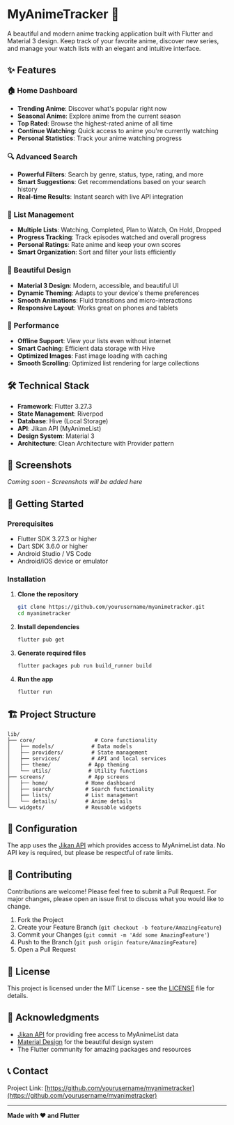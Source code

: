 # MyAnimeTracker 🎌

A beautiful and modern anime tracking application built with Flutter and Material 3 design. Keep track of your favorite anime, discover new series, and manage your watch lists with an elegant and intuitive interface.

## ✨ Features

### 🏠 **Home Dashboard**

- **Trending Anime**: Discover what's popular right now
- **Seasonal Anime**: Explore anime from the current season
- **Top Rated**: Browse the highest-rated anime of all time
- **Continue Watching**: Quick access to anime you're currently watching
- **Personal Statistics**: Track your anime watching progress

### 🔍 **Advanced Search**

- **Powerful Filters**: Search by genre, status, type, rating, and more
- **Smart Suggestions**: Get recommendations based on your search history
- **Real-time Results**: Instant search with live API integration

### 📝 **List Management**

- **Multiple Lists**: Watching, Completed, Plan to Watch, On Hold, Dropped
- **Progress Tracking**: Track episodes watched and overall progress
- **Personal Ratings**: Rate anime and keep your own scores
- **Smart Organization**: Sort and filter your lists efficiently

### 🎨 **Beautiful Design**

- **Material 3 Design**: Modern, accessible, and beautiful UI
- **Dynamic Theming**: Adapts to your device's theme preferences
- **Smooth Animations**: Fluid transitions and micro-interactions
- **Responsive Layout**: Works great on phones and tablets

### 🚀 **Performance**

- **Offline Support**: View your lists even without internet
- **Smart Caching**: Efficient data storage with Hive
- **Optimized Images**: Fast image loading with caching
- **Smooth Scrolling**: Optimized list rendering for large collections

## 🛠️ Technical Stack

- **Framework**: Flutter 3.27.3
- **State Management**: Riverpod
- **Database**: Hive (Local Storage)
- **API**: Jikan API (MyAnimeList)
- **Design System**: Material 3
- **Architecture**: Clean Architecture with Provider pattern

## 📱 Screenshots

_Coming soon - Screenshots will be added here_

## 🚀 Getting Started

### Prerequisites

- Flutter SDK 3.27.3 or higher
- Dart SDK 3.6.0 or higher
- Android Studio / VS Code
- Android/iOS device or emulator

### Installation

1. **Clone the repository**

   ```bash
   git clone https://github.com/yourusername/myanimetracker.git
   cd myanimetracker
   ```

2. **Install dependencies**

   ```bash
   flutter pub get
   ```

3. **Generate required files**

   ```bash
   flutter packages pub run build_runner build
   ```

4. **Run the app**
   ```bash
   flutter run
   ```

## 🏗️ Project Structure

```
lib/
├── core/                   # Core functionality
│   ├── models/            # Data models
│   ├── providers/         # State management
│   ├── services/          # API and local services
│   ├── theme/            # App theming
│   └── utils/            # Utility functions
├── screens/              # App screens
│   ├── home/            # Home dashboard
│   ├── search/          # Search functionality
│   ├── lists/           # List management
│   └── details/         # Anime details
└── widgets/             # Reusable widgets
```

## 🔧 Configuration

The app uses the [Jikan API](https://jikan.moe/) which provides access to MyAnimeList data. No API key is required, but please be respectful of rate limits.

## 🤝 Contributing

Contributions are welcome! Please feel free to submit a Pull Request. For major changes, please open an issue first to discuss what you would like to change.

1. Fork the Project
2. Create your Feature Branch (`git checkout -b feature/AmazingFeature`)
3. Commit your Changes (`git commit -m 'Add some AmazingFeature'`)
4. Push to the Branch (`git push origin feature/AmazingFeature`)
5. Open a Pull Request

## 📄 License

This project is licensed under the MIT License - see the [LICENSE](LICENSE) file for details.

## 🙏 Acknowledgments

- [Jikan API](https://jikan.moe/) for providing free access to MyAnimeList data
- [Material Design](https://material.io/) for the beautiful design system
- The Flutter community for amazing packages and resources

## 📞 Contact

Project Link: [https://github.com/yourusername/myanimetracker](https://github.com/yourusername/myanimetracker)

---

**Made with ❤️ and Flutter**
